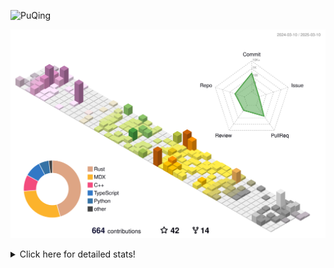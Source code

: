 ![PuQing](https://user-images.githubusercontent.com/27223114/171565019-9a56fae6-b08b-421f-99db-7e830da42371.png)

![](./profile-3d-contrib/profile-season-animate.svg)

<details>
<summary>Click here for detailed stats!</summary>

<!--START_SECTION:waka-->
![Lines of code](https://img.shields.io/badge/From%20Hello%20World%20I%27ve%20Written-2.1%20million%20lines%20of%20code-blue)

**🐱 My GitHub Data** 

> 📦 433.2 kB Used in GitHub's Storage 
 > 
> 🏆 94 Contributions in the Year 2025
 > 
> 🚫 Not Opted to Hire
 > 
> 📜 42 Public Repositories 
 > 
> 🔑 33 Private Repositories 
 > 
**I'm an Early 🐤** 

```text
🌞 Morning                602 commits         ██░░░░░░░░░░░░░░░░░░░░░░░   06.86 % 
🌆 Daytime                3889 commits        ███████████░░░░░░░░░░░░░░   44.34 % 
🌃 Evening                2081 commits        ██████░░░░░░░░░░░░░░░░░░░   23.73 % 
🌙 Night                  2198 commits        ██████░░░░░░░░░░░░░░░░░░░   25.06 % 
```


📊 **This Week I Spent My Time On** 

```text
💬 Programming Languages: 
CLI                      8 hrs 45 mins       ██████░░░░░░░░░░░░░░░░░░░   22.70 % 
C++                      6 hrs 15 mins       ████░░░░░░░░░░░░░░░░░░░░░   16.23 % 
Python                   6 hrs 3 mins        ████░░░░░░░░░░░░░░░░░░░░░   15.68 % 
Other                    4 hrs 11 mins       ███░░░░░░░░░░░░░░░░░░░░░░   10.85 % 
Music                    2 hrs 34 mins       ██░░░░░░░░░░░░░░░░░░░░░░░   06.66 % 

🔥 Editors: 
VS Code                  20 hrs 17 mins      █████████████░░░░░░░░░░░░   52.58 % 
Ghostty                  8 hrs 45 mins       ██████░░░░░░░░░░░░░░░░░░░   22.70 % 
Telegram                 2 hrs 42 mins       ██░░░░░░░░░░░░░░░░░░░░░░░   07.03 % 
NetEaseMusic             2 hrs 34 mins       ██░░░░░░░░░░░░░░░░░░░░░░░   06.66 % 
Zotero                   2 hrs 11 mins       █░░░░░░░░░░░░░░░░░░░░░░░░   05.67 % 

💻 Operating System: 
Mac                      22 hrs 30 mins      ███████████████░░░░░░░░░░   58.36 % 
WSL                      9 hrs 5 mins        ██████░░░░░░░░░░░░░░░░░░░   23.56 % 
Linux                    6 hrs 58 mins       █████░░░░░░░░░░░░░░░░░░░░   18.08 % 
```


<!--END_SECTION:waka-->
</details>
